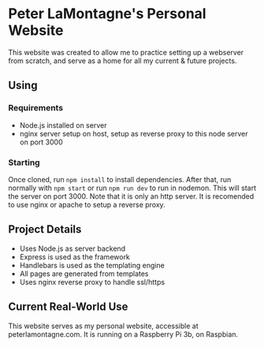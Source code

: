 # Peter LaMontagne's Personal Website

This website was created to allow me to practice setting up a webserver from scratch, and serve as a home for all my current & future projects.

## Using

### Requirements
* Node.js installed on server
* nginx server setup on host, setup as reverse proxy to this node server on port 3000

### Starting

Once cloned, run `npm install` to install dependencies. After that, run normally with `npm start` or run `npm run dev` to run in nodemon. This will start the server on port 3000. Note that it is only an http server. It is recomended to use nginx or apache to setup a reverse proxy.


## Project Details

* Uses Node.js as server backend
* Express is used as the framework
* Handlebars is used as the templating engine
* All pages are generated from templates
* Uses nginx reverse proxy to handle ssl/https


## Current Real-World Use

This website serves as my personal website, accessible at peterlamontagne.com. It is running on a Raspberry Pi 3b, on Raspbian. 

